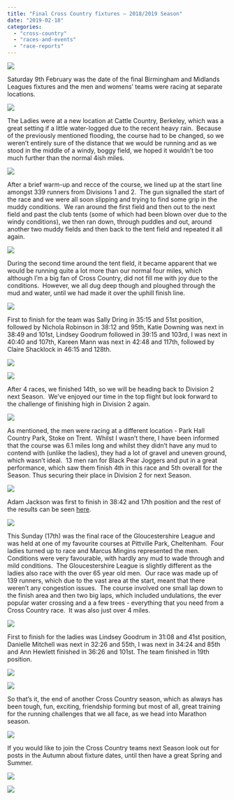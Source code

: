 ```yaml
---
title: "Final Cross Country fixtures – 2018/2019 Season"
date: "2019-02-18"
categories: 
  - "cross-country"
  - "races-and-events"
  - "race-reports"
---
```


![](https://bpj.org.uk/wp-content/uploads/2019/02/Men-stoke.jpg)

Saturday 9th February was the date of the final Birmingham and Midlands Leagues fixtures and the men and womens’ teams were racing at separate locations.

![](https://bpj.org.uk/wp-content/uploads/2019/02/team-cattle-2-795x386.jpg)

The Ladies were at a new location at Cattle Country, Berkeley, which was a great setting if a little water-logged due to the recent heavy rain.  Because of the previously mentioned flooding, the course had to be changed, so we weren’t entirely sure of the distance that we would be running and as we stood in the middle of a windy, boggy field, we hoped it wouldn’t be too much further than the normal 4ish miles.

![](https://bpj.org.uk/wp-content/uploads/2019/02/katie-cattle-388x800.jpg)

After a brief warm-up and recce of the course, we lined up at the start line amongst 339 runners from Divisions 1 and 2.  The gun signalled the start of the race and we were all soon slipping and trying to find some grip in the muddy conditions.  We ran around the first field and then out to the next field and past the club tents (some of which had been blown over due to the windy conditions), we then ran down, through puddles and out, around another two muddy fields and then back to the tent field and repeated it all again.

![](https://bpj.org.uk/wp-content/uploads/2019/02/claire-cattle-388x800.jpg)

During the second time around the tent field, it became apparent that we would be running quite a lot more than our normal four miles, which although I’m a big fan of Cross Country, did not fill me with joy due to the conditions.  However, we all dug deep though and ploughed through the mud and water, until we had made it over the uphill finish line.

![](https://bpj.org.uk/wp-content/uploads/2019/02/sally-cattle-388x800.jpg)

First to finish for the team was Sally Dring in 35:15 and 51st position, followed by Nichola Robinson in 38:12 and 95th, Katie Downing was next in 38:49 and 101st, Lindsey Goodrum followed in 39:15 and 103rd, I was next in 40:40 and 107th, Kareen Mann was next in 42:48 and 117th, followed by Claire Shacklock in 46:15 and 128th.

![](https://bpj.org.uk/wp-content/uploads/2019/02/nichola-cattle-388x800.jpg)

![](https://bpj.org.uk/wp-content/uploads/2019/02/kareen-cattle-388x800.jpg)

After 4 races, we finished 14th, so we will be heading back to Division 2 next Season.  We’ve enjoyed our time in the top flight but look forward to the challenge of finishing high in Division 2 again.

![](https://bpj.org.uk/wp-content/uploads/2019/02/Adam-stoke-568x800.jpg)

As mentioned, the men were racing at a different location - Park Hall Country Park, Stoke on Trent.  Whilst I wasn’t there, I have been informed that the course was 6.1 miles long and whilst they didn’t have any mud to contend with (unlike the ladies), they had a lot of gravel and uneven ground, which wasn’t ideal.  13 men ran for Black Pear Joggers and put in a great performance, which saw them finish 4th in this race and 5th overall for the Season. Thus securing their place in Division 2 for next Season.

![](https://bpj.org.uk/wp-content/uploads/2019/02/Neil-stoke-572x800.jpg)

Adam Jackson was first to finish in 38:42 and 17th position and the rest of the results can be seen [here](http://www.birminghamccleague.co.uk/images/stories/bdccl/articlepdfs/XC_League_Archive/2018-19/2019-02-09-M2.pdf?fbclid=IwAR3Z-iANke1vMgDThDnr3dgU6oRIg0wIZ3oKTLmSbqUba8sOzBAq4Zn8aQw).

![](https://bpj.org.uk/wp-content/uploads/2019/02/Dave-Stoke.jpg)

This Sunday (17th) was the final race of the Gloucestershire League and was held at one of my favourite courses at Pittville Park, Cheltenham.  Four ladies turned up to race and Marcus Mingins represented the men.  Conditions were very favourable, with hardly any mud to wade through and mild conditions.  The Gloucestershire League is slightly different as the ladies also race with the over 65 year old men.  Our race was made up of 139 runners, which due to the vast area at the start, meant that there weren’t any congestion issues.  The course involved one small lap down to the finish area and then two big laps, which included undulations, the ever popular water crossing and a a few trees - everything that you need from a Cross Country race.  It was also just over 4 miles.

![](https://bpj.org.uk/wp-content/uploads/2019/02/team-cheltenham-795x596.jpg)

First to finish for the ladies was Lindsey Goodrum in 31:08 and 41st position, Danielle Mitchell was next in 32:26 and 55th, I was next in 34:24 and 85th and Ann Hewlett finished in 36:26 and 101st. The team finished in 19th position.

![](https://bpj.org.uk/wp-content/uploads/2019/02/Ann-Cheltenham-600x800.jpg)

![](https://bpj.org.uk/wp-content/uploads/2019/02/Lindsey-cheltenham-601x800.jpg)

So that’s it, the end of another Cross Country season, which as always has been tough, fun, exciting, friendship forming but most of all, great training for the running challenges that we all face, as we head into Marathon season.

![](https://bpj.org.uk/wp-content/uploads/2019/02/Marcus-cheltenham-600x800.jpg)

If you would like to join the Cross Country teams next Season look out for posts in the Autumn about fixture dates, until then have a great Spring and Summer.

![](https://bpj.org.uk/wp-content/uploads/2019/02/Danni-Cheltenham-593x800.jpg)

![](https://bpj.org.uk/wp-content/uploads/2019/02/me-Cheltenham-600x800.jpg)
